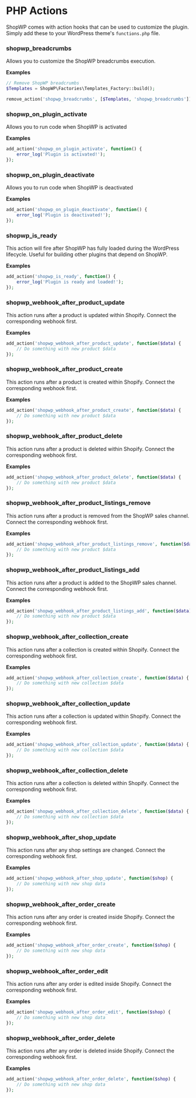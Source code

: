 # PHP Actions

ShopWP comes with action hooks that can be used to customize the plugin. Simply add these to your WordPress theme's `functions.php` file.

### shopwp_breadcrumbs

Allows you to customize the ShopWP breadcrumbs execution.

**Examples**

```php
// Remove ShopWP breadcrumbs
$Templates = ShopWP\Factories\Templates_Factory::build();

remove_action('shopwp_breadcrumbs', [$Templates, 'shopwp_breadcrumbs']);
```

### shopwp_on_plugin_activate

Allows you to run code when ShopWP is activated

**Examples**

```php
add_action('shopwp_on_plugin_activate', function() {
    error_log('Plugin is activated!');
});
```

### shopwp_on_plugin_deactivate

Allows you to run code when ShopWP is deactivated

**Examples**

```php
add_action('shopwp_on_plugin_deactivate', function() {
    error_log('Plugin is deactivated!');
});
```

### shopwp_is_ready

This action will fire after ShopWP has fully loaded during the WordPress lifecycle. Useful for building other plugins that depend on ShopWP.

**Examples**

```php
add_action('shopwp_is_ready', function() {
    error_log('Plugin is ready and loaded!');
});
```

### shopwp_webhook_after_product_update

This action runs after a product is updated within Shopify. Connect the corresponding webhook first.

**Examples**

```php
add_action('shopwp_webhook_after_product_update', function($data) {
    // Do something with new product $data
});
```

### shopwp_webhook_after_product_create

This action runs after a product is created within Shopify. Connect the corresponding webhook first.

**Examples**

```php
add_action('shopwp_webhook_after_product_create', function($data) {
    // Do something with new product $data
});
```

### shopwp_webhook_after_product_delete

This action runs after a product is deleted within Shopify. Connect the corresponding webhook first.

**Examples**

```php
add_action('shopwp_webhook_after_product_delete', function($data) {
    // Do something with new product $data
});
```

### shopwp_webhook_after_product_listings_remove

This action runs after a product is removed from the ShopWP sales channel. Connect the corresponding webhook first.

**Examples**

```php
add_action('shopwp_webhook_after_product_listings_remove', function($data) {
    // Do something with new product $data
});
```

### shopwp_webhook_after_product_listings_add

This action runs after a product is added to the ShopWP sales channel. Connect the corresponding webhook first.

**Examples**

```php
add_action('shopwp_webhook_after_product_listings_add', function($data) {
    // Do something with new product $data
});
```

### shopwp_webhook_after_collection_create

This action runs after a collection is created within Shopify. Connect the corresponding webhook first.

**Examples**

```php
add_action('shopwp_webhook_after_collection_create', function($data) {
    // Do something with new collection $data
});
```

### shopwp_webhook_after_collection_update

This action runs after a collection is updated within Shopify. Connect the corresponding webhook first.

**Examples**

```php
add_action('shopwp_webhook_after_collection_update', function($data) {
    // Do something with new collection $data
});
```

### shopwp_webhook_after_collection_delete

This action runs after a collection is deleted within Shopify. Connect the corresponding webhook first.

**Examples**

```php
add_action('shopwp_webhook_after_collection_delete', function($data) {
    // Do something with new collection $data
});
```

### shopwp_webhook_after_shop_update

This action runs after any shop settings are changed. Connect the corresponding webhook first.

**Examples**

```php
add_action('shopwp_webhook_after_shop_update', function($shop) {
    // Do something with new shop data
});
```

### shopwp_webhook_after_order_create

This action runs after any order is created inside Shopify. Connect the corresponding webhook first.

**Examples**

```php
add_action('shopwp_webhook_after_order_create', function($shop) {
    // Do something with new shop data
});
```

### shopwp_webhook_after_order_edit

This action runs after any order is edited inside Shopify. Connect the corresponding webhook first.

**Examples**

```php
add_action('shopwp_webhook_after_order_edit', function($shop) {
    // Do something with new shop data
});
```

### shopwp_webhook_after_order_delete

This action runs after any order is deleted inside Shopify. Connect the corresponding webhook first.

**Examples**

```php
add_action('shopwp_webhook_after_order_delete', function($shop) {
    // Do something with new shop data
});
```
